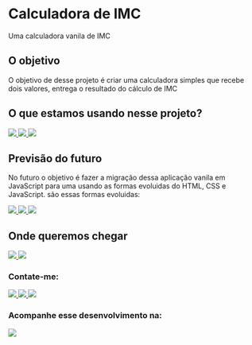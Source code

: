 # Calculadora de IMC

Uma calculadora vanila de IMC 

## O objetivo 

O objetivo de desse projeto é criar uma calculadora simples que recebe dois valores, entrega o resultado do cálculo de IMC

## O que estamos usando nesse projeto? 

<a href="https://github.com/Mar-io20">
<img src="https://img.shields.io/badge/HTML5-E34F26?style=for-the-badge&logo=html5&logoColor=white"/>
<img src="https://img.shields.io/badge/CSS3-1572B6?style=for-the-badge&logo=css3&logoColor=white"/>
<img src="https://img.shields.io/badge/JavaScript-F7DF1E?style=for-the-badge&logo=javascript&logoColor=black"/>
</a>

## Previsão do futuro

No futuro o objetivo é fazer a migração dessa aplicação vanila em JavaScript para uma usando as formas evoluidas do HTML, CSS e JavaScript. são essas formas evoluidas:

<a href="https://github.com/Mar-io20">
<img src="https://img.shields.io/badge/React-20232A?style=for-the-badge&logo=react&logoColor=61DAFB"/>
<img src="https://img.shields.io/npm/types/typescript?label=%20%20&style=for-the-badge"/>
<img src="https://img.shields.io/badge/Sass-CC6699?style=for-the-badge&logo=sass&logoColor=white"/>
</a>
  
## Onde queremos chegar 

<a href="https://www.figma.com/file/GrHGNm7asuGYTP8eZdH9yM/Sua-Sa%C3%BAde?node-id=0%3A1">
<img src="https://user-images.githubusercontent.com/72115747/145714370-cf5ec769-7bc5-47c6-97a0-b6438c4da1b8.png">
<img src="https://user-images.githubusercontent.com/72115747/145714373-080b8a55-acf5-4162-a314-c4e1286a2e29.png">
</a>

### Contate-me:
  
<a href="https://www.linkedin.com/in/mario-gabriel/" target="_blank">
  <img src="https://img.shields.io/badge/-LinkedIn-%230077B5?style=for-the-badge&logo=linkedin&logoColor=white" target="_blank">
</a>
<a href="https://api.whatsapp.com/send?phone=5563984218043" target="_bank">
  <img src="https://img.shields.io/badge/WhatsApp-25D366?style=for-the-badge&logo=whatsapp&logoColor=white" target="_blank">
</a> 
<a href="https://discord.gg/fjeU9hVjsk" target="_blank">
  <img src="https://img.shields.io/badge/Discord-7289DA?style=for-the-badge&logo=discord&logoColor=white" target="_blank">
</a> 


### Acompanhe esse desenvolvimento na:

<a href="https://www.twitch.tv/eu_sou_o_mario" target="_bank">
  <img src="https://img.shields.io/badge/Twitch-9146FF?style=for-the-badge&logo=twitch&logoColor=white" target="_blank">
</a>
